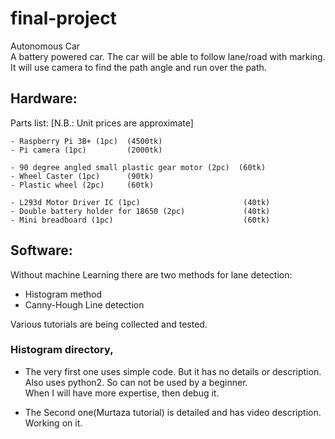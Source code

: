 # final-project
Autonomous Car  
A battery powered car. The car will be able to follow lane/road with marking. It will use camera to find the path angle and run over the path.

## Hardware: 

Parts list: [N.B.: Unit prices are approximate]  
    
    - Raspberry Pi 3B+ (1pc)  (4500tk)  
    - Pi camera (1pc)         (2000tk)
    
    - 90 degree angled small plastic gear motor (2pc)  (60tk)
    - Wheel Caster (1pc)      (90tk)
    - Plastic wheel (2pc)     (60tk)
    
    - L293d Motor Driver IC (1pc)                       (40tk)
    - Double battery holder for 18650 (2pc)             (40tk)
    - Mini breadboard (1pc)                             (60tk)
        

## Software:
Without machine Learning there are two methods for lane detection:  
- Histogram method  
- Canny-Hough Line detection
    
Various tutorials are being collected and tested.

### Histogram directory,  
- The very first one uses simple code. But it has no details or description.  
Also uses python2. So can not be used by a beginner.  
When I will have more expertise, then debug it.

- The Second one(Murtaza tutorial) is detailed and has video description.  
Working on it.
    
    
    